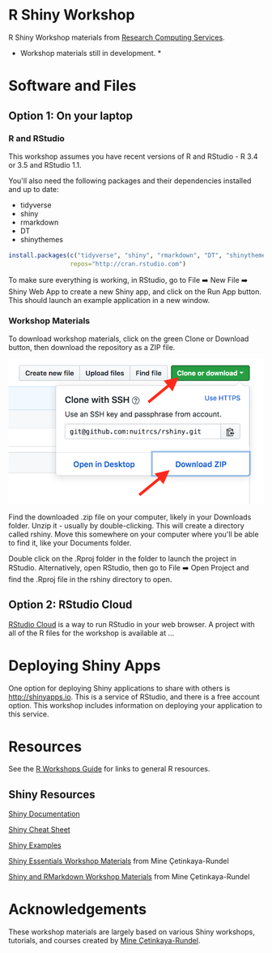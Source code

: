# R Shiny Workshop

R Shiny Workshop materials from [Research Computing Services](http://www.it.northwestern.edu/research/).  

* Workshop materials still in development. *

# Software and Files

## Option 1: On your laptop

### R and RStudio

This workshop assumes you have recent versions of R and RStudio - R 3.4 or 3.5 and RStudio 1.1.

You'll also need the following packages and their dependencies installed and up to date:

* tidyverse
* shiny
* rmarkdown
* DT
* shinythemes

```r
install.packages(c("tidyverse", "shiny", "rmarkdown", "DT", "shinythemes"), 
                 repos="http://cran.rstudio.com")
```

To make sure everything is working, in RStudio, go to File :arrow_right: New File :arrow_right: Shiny Web App to create a new Shiny app, and click on the Run App button. This should launch an example application in a new window.

### Workshop Materials

To download workshop materials, click on the green Clone or Download button, then download the repository as a ZIP file.  

![github download](images/githubdownload.png)

Find the downloaded .zip file on your computer, likely in your Downloads folder.  Unzip it - usually by double-clicking.  This will create a directory called rshiny.  Move this somewhere on your computer where you'll be able to find it, like your Documents folder.  

Double click on the .Rproj folder in the folder to launch the project in RStudio.  Alternatively, open RStudio, then go to File :arrow_right: Open Project and find the .Rproj file in the rshiny directory to open.


## Option 2: RStudio Cloud

[RStudio Cloud](https://rstudio.cloud) is a way to run RStudio in your web browser.  A project with all of the R files for the workshop is available at ...  


# Deploying Shiny Apps

One option for deploying Shiny applications to share with others is http://shinyapps.io.  This is a service of RStudio, and there is a free account option.  This workshop includes information on deploying your application to this service.  

# Resources

See the [R Workshops Guide](https://github.com/nuitrcs/rworkshops) for links to general R resources.

## Shiny Resources

[Shiny Documentation](https://shiny.rstudio.com)

[Shiny Cheat Sheet](https://github.com/rstudio/cheatsheets/raw/master/shiny.pdf)

[Shiny Examples](https://github.com/rstudio/shiny-examples)

[Shiny Essentials Workshop Materials](https://github.com/rstudio-education/shiny-sdss18) from Mine Çetinkaya-Rundel

[Shiny and RMarkdown Workshop Materials](https://github.com/rstudio-education/intro-shiny-rmarkdown) from Mine Çetinkaya-Rundel

# Acknowledgements

These workshop materials are largely based on various Shiny workshops, tutorials, and courses created by [Mine Çetinkaya-Rundel](https://github.com/mine-cetinkaya-rundel).  